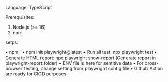 Language: TypeScript

Prerequisites:

1. Node.js (>= 16)
2. npm

setps: 

• npm i
• npm init playwright@latest
• Run all test: npx playwright test
• Generate HTML report: npx playwright show-report (Generate report in playwright-report folder)
• ENV file is here for sentitive data
• For cross-browser testing, change setting from playwright config file
• Github Action are ready for CICD purposes


